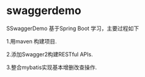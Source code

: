 # swaggerdemo
SSwaggerDemo
基于Spring Boot 学习，主要过程如下

1.用maven 构建项目.

2.添加Swagger2构建RESTful APIs.

3.整合mybatis实现基本增删改查操作.


